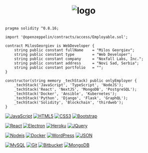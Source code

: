 <h1 align="center">
    <img src="https://user-images.githubusercontent.com/118026646/221423836-fbe9245a-0f41-4015-858c-d38f58d682ae.svg" alt="logo">
</h1>

```solidity

pragma solidity ^0.8.16;

import '@openzeppelin/contracts/access/Employable.sol';

contract MilosGeorgiev is WebDeveloper {
    string public constant fullName    = "Milos Georgiev";
    string public constant type        = "Web Developer";
    string public constant company     = "Noxfall Labs, Inc.";
    string public constant address     = "Novi Sad, Serbia";
    string public constant portfolio   = ""; 
}

constructor(string memory _techStack) public onlyEmployer {
    _techStack('JavaScript', 'TypeScript', 'NodeJS');
    _techStack('React', 'NextJS', 'MongoDB', 'PostgreSQL');
    _techStack('Docker', 'Ansible', 'Kubernetes');
    _techStack('Python', 'Django', 'Flask', 'GraphQL');
    _techStack('Solidity', 'Blockchain', 'thirdweb');
}

```

[![JavaScript](https://img.shields.io/badge/-JavaScript-black?style=flat&logo=javascript&link=https://github.com/noxfall)](https://github.com/noxfall) 
[![HTML5](https://img.shields.io/badge/-HTML5-E34F26?style=flat&logo=html5&logoColor=white&link=https://github.com/noxfall)](https://github.com/noxfall) 
[![CSS3](https://img.shields.io/badge/-CSS3-1572B6?style=flat&logo=css3&link=https://github.com/noxfall)](https://github.com/noxfall) 
[![Bootstrap](https://img.shields.io/badge/-Bootstrap-563D7C?style=flat&logo=bootstrap&link=https://github.com/noxfall)](https://github.com/noxfall) 

[![React](https://img.shields.io/badge/-React-black?style=flat&logo=react&link=https://github.com/noxfall)](https://github.com/noxfall) 
[![Electron](https://img.shields.io/badge/-Electron-gray?style=flat&logo=electron&link=https://github.com/noxfall)](https://github.com/noxfall) 
[![Heroku](https://img.shields.io/badge/-Heroku-gray?style=flat&logo=heroku&link=https://github.com/noxfall)](https://github.com/noxfall) 
[![JQuery](https://img.shields.io/badge/-JQuery-blue?style=flat&logo=jquery&link=https://github.com/noxfall)](https://github.com/noxfall) 

[![Nodejs](https://img.shields.io/badge/-Nodejs-green?style=flat&logo=Node.js&link=https://github.com/noxfall)](https://github.com/noxfall) 
[![Docker](https://img.shields.io/badge/-Docker-black?style=flat&logo=docker&link=https://github.com/noxfall)](https://github.com/noxfall) 
[![WordPress](https://img.shields.io/badge/-WordPress-blue?style=flat&logo=wordpress&link=https://github.com/noxfall)](https://github.com/noxfall) 
[![JSON](https://img.shields.io/badge/-json-02569B?style=flat&logo=json&link=https://github.com/noxfall)](https://github.com/noxfall)

[![MySQL](https://img.shields.io/badge/-MySQL-black?style=flat&logo=mysql&link=https://github.com/noxfall)](https://github.com/noxfall)
[![Git](https://img.shields.io/badge/-Git-black?style=flat&logo=git&link=https://github.com/noxfall)](https://github.com/noxfall) 
[![Bitbucket](https://img.shields.io/badge/-Bitbucket-blue?style=flat&logo=bitbucket&link=https://github.com/noxfall)](https://github.com/noxfall)
[![MongoDB](https://img.shields.io/badge/-MongoDB-FCA121?style=flat&logo=mongodb&link=https://github.com/noxfall)](https://github.com/noxfall) 
